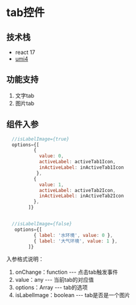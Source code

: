 # tab控件

## 技术栈

- react 17
- [umi4](https://umijs.org/docs/tutorials/getting-started)

## 功能支持
1. 文字tab
2. 图片tab


## 组件入参
```javascript
  //isLabelImage={true}
  options={[
          { 
            value: 0,
            activeLabel: activeTab1Icon, 
            inActiveLabel: inActiveTab1Icon
           },
          { 
            value: 1, 
            activeLabel: activeTab2Icon, 
            inActiveLabel: inActiveTab2Icon
          },
        ]}


  //isLabelImage={false}
   options={[
          { label: '水环境', value: 0 },
          { label: '大气环境', value: 1 },
        ]}
```
入参格式说明：
1. onChange：function --- 点击tab触发事件
1. value：any --- 当前tab的对应值
1. options：Array --- tab的选项
1. isLabelImage：boolean --- tab是否是一个图片

